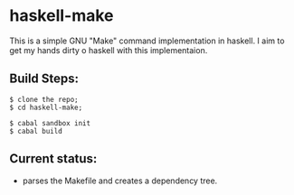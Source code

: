 # haskell-make
This is a simple GNU "Make" command implementation in haskell. I aim to get my hands dirty o haskell with this implementaion. 

## Build Steps:
    $ clone the repo; 
    $ cd haskell-make;
    
    $ cabal sandbox init
    $ cabal build

## Current status:
- parses the Makefile and creates a dependency tree. 
